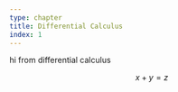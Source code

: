 ```yaml
---
type: chapter
title: Differential Calculus
index: 1
---
```


hi from differential calculus
 
$$x+y=z$$
